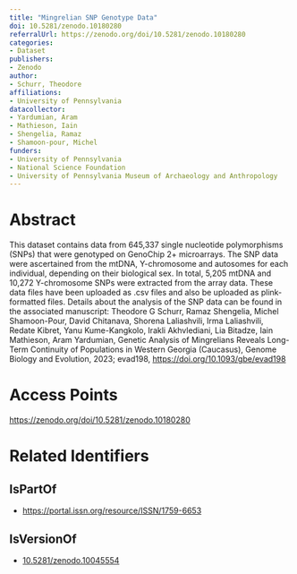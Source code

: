 ```yaml
---
title: "Mingrelian SNP Genotype Data"
doi: 10.5281/zenodo.10180280
referralUrl: https://zenodo.org/doi/10.5281/zenodo.10180280
categories:
- Dataset
publishers:
- Zenodo
author:
- Schurr, Theodore
affiliations:
- University of Pennsylvania
datacollector:
- Yardumian, Aram
- Mathieson, Iain
- Shengelia, Ramaz
- Shamoon-pour, Michel
funders:
- University of Pennsylvania
- National Science Foundation
- University of Pennsylvania Museum of Archaeology and Anthropology
---
```


# Abstract
This dataset contains data from 645,337 single nucleotide polymorphisms (SNPs) that were genotyped on GenoChip 2+ microarrays. The SNP data were ascertained from the mtDNA, Y-chromosome and autosomes for each individual, depending on their biological sex. In total, 5,205 mtDNA and 10,272 Y-chromosome SNPs were extracted from the array data. These data files have been uploaded as .csv files and also be uploaded as plink-formatted files. Details about the analysis of the SNP data can be found in the associated manuscript:
Theodore G Schurr, Ramaz Shengelia, Michel Shamoon-Pour, David Chitanava, Shorena Laliashvili, Irma Laliashvili, Redate Kibret, Yanu Kume-Kangkolo, Irakli Akhvlediani, Lia Bitadze, Iain Mathieson, Aram Yardumian, Genetic Analysis of Mingrelians Reveals Long-Term Continuity of Populations in Western Georgia (Caucasus), Genome Biology and Evolution, 2023; evad198, https://doi.org/10.1093/gbe/evad198

# Access Points
https://zenodo.org/doi/10.5281/zenodo.10180280

# Related Identifiers
## IsPartOf
- https://portal.issn.org/resource/ISSN/1759-6653
## IsVersionOf
- [10.5281/zenodo.10045554](../../10.5281/zenodo.10045554/)